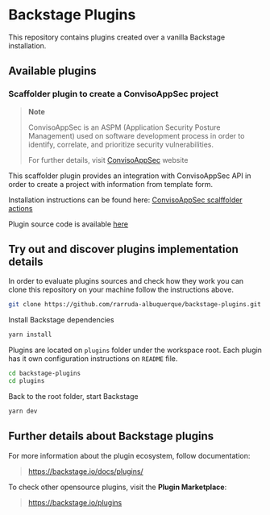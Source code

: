 # Backstage Plugins

This repository contains plugins created over a vanilla Backstage installation.

## Available plugins

### Scaffolder plugin to create a ConvisoAppSec project

> **Note**
>
> ConvisoAppSec is an ASPM (Application Security Posture Management) used on software development process in order to identify, correlate, and prioritize security vulnerabilities.
>
> For further details, visit [ConvisoAppSec](https://www.convisoappsec.com/) website

This scaffolder plugin provides an integration with ConvisoAppSec API in order to create a project with information from template form.

Installation instructions can be found here: [ConvisoAppSec scalffolder actions](https://www.npmjs.com/package/@raalbuquerque/backstage-plugin-scaffolder-backend-module-convisoappsec)

Plugin source code is available [here](https://github.com/rarruda-albuquerque/backstage-plugins/tree/main/plugins/scaffolder-backend-module-convisoappsec)

## Try out and discover plugins implementation details

In order to evaluate plugins sources and check how they work you can clone this repository on your machine follow the instructions above.

```bash
git clone https://github.com/rarruda-albuquerque/backstage-plugins.git
```

Install Backstage dependencies

```bash
yarn install
```

Plugins are located on `plugins` folder under the workspace root. Each plugin has it own configuration instructions on `README` file.

```bash
cd backstage-plugins
cd plugins
```

Back to the root folder, start Backstage

```bash
yarn dev
```

## Further details about Backstage plugins

For more information about the plugin ecosystem, follow documentation:

> <https://backstage.io/docs/plugins/>

To check other opensource plugins, visit the **Plugin Marketplace**:

> <https://backstage.io/plugins>

